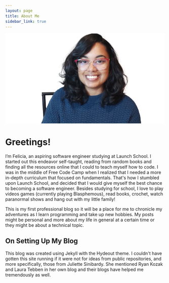 ```yaml
---
layout: page
title: About Me
sidebar_link: true
---
```


<img src="me.png" alt="me" />

# Greetings!

I’m Felicia, an aspiring software engineer studying at Launch School. I started out this endeavor self-taught, reading from random books and finding all the resources online that I could to teach myself how to code. I was in the middle of Free Code Camp when I realized that I needed a more in-depth curriculum that focused on fundamentals. That's how I stumbled upon Launch School, and decided that I would give myself the best chance to becoming a software engineer. Besides studying for school, I love to play videos games (currently playing Blasphemous), read books, crochet, watch paranormal shows and hang out with my little family! 

This is my first professional blog so it will be a place for me to chronicle my adventures as I learn programming and take up new hobbies. My posts might be personal and more about my life in general at a certain time or they might be about a technical topic.

## On Setting Up My Blog

This blog was created using Jekyll with the Hydeout theme. I couldn't have gotten this site running if it were not for ideas from public repositories, and more specifically, those from Juliette Sinibardy. She mentioned Ryan Kozak and Laura Tebben in her own blog and their blogs have helped me tremendously as well.
